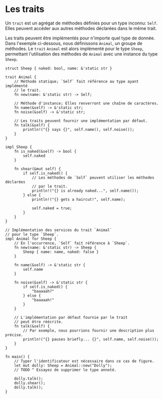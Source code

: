 # Les traits

Un `trait` est un agrégat de méthodes définies pour un type inconnu: `Self`. Elles peuvent accéder aux autres méthodes déclarées dans le même trait.

Les traits peuvent être implémentés pour n'importe quel type de donnée. Dans l'exemple ci-dessous, nous définissons `Animal`, un groupe de méthodes. 
Le `trait` `Animal` est alors implémenté pour le type `Sheep`, permettant l'utilisation des méthodes de `Animal` avec une instance du type `Sheep`.

```rust,editable
struct Sheep { naked: bool, name: &'static str }

trait Animal {
    // Méthode statique; `Self` fait référence au type ayant implémenté 
    // le trait.
    fn new(name: &'static str) -> Self;

    // Méthode d'instance; Elles renverront une chaîne de caractères.
    fn name(&self) -> &'static str;
    fn noise(&self) -> &'static str;

    // Les traits peuvent fournir une implémentation par défaut.
    fn talk(&self) {
        println!("{} says {}", self.name(), self.noise());
    }
}

impl Sheep {
    fn is_naked(&self) -> bool {
        self.naked
    }

    fn shear(&mut self) {
        if self.is_naked() {
            // Les méthodes de `Self` peuvent utiliser les méthodes déclarées 
            // par le trait.
            println!("{} is already naked...", self.name());
        } else {
            println!("{} gets a haircut!", self.name);

            self.naked = true;
        }
    }
}

// Implémentation des services du trait `Animal` 
// pour le type `Sheep`.
impl Animal for Sheep {
    // En l'occurrence, `Self` fait référence à `Sheep`.
    fn new(name: &'static str) -> Sheep {
        Sheep { name: name, naked: false }
    }

    fn name(&self) -> &'static str {
        self.name
    }

    fn noise(&self) -> &'static str {
        if self.is_naked() {
            "baaaaah?"
        } else {
            "baaaaah!"
        }
    }

    // L'implémentation par défaut fournie par le trait 
    // peut être réécrite.
    fn talk(&self) {
        // Par exemple, nous pourrions fournir une description plus précise.
        println!("{} pauses briefly... {}", self.name, self.noise());
    }
}

fn main() {
    // Typer l'identificateur est nécessaire dans ce cas de figure.
    let mut dolly: Sheep = Animal::new("Dolly");
    // TODO ^ Essayez de supprimer le type annoté.

    dolly.talk();
    dolly.shear();
    dolly.talk();
}

```

